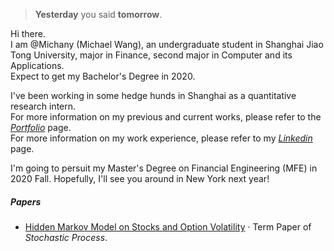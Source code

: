 

> **Yesterday** you said **tomorrow**.


Hi there.  
I am @Michany (Michael Wang), an undergraduate student in Shanghai Jiao Tong University, major in Finance, second major in Computer and its Applications.  
Expect to get my Bachelor's Degree in 2020. 

I've been working in some hedge hunds in Shanghai as a quantitative research intern.   
For more information on my previous and current works, please refer to the [*Portfolio*](https://michany.github.io/portfolio/) page.  
For more information on my work experience, please refer to my [*Linkedin*](https://www.linkedin.com/in/michael-learns/) page.

I'm going to persuit my Master's Degree on Financial Engineering (MFE) in 2020 Fall. Hopefully, I'll see you around in New York next year!



##### Papers

- [Hidden Markov Model on Stocks and Option Volatility][1] · Term Paper of *Stochastic Process*.

[1]: https://michany.github.io/portfolio/


